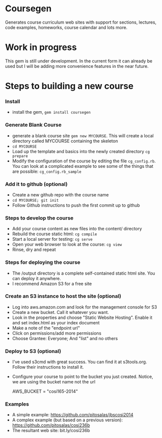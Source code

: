 # Coursegen

Generates course curriculum web sites with support for sections, lectures, code examples, homeworks, course calendar and lots more.

# Work in progress

This gem is still under development. In the current form it can already be used but I will be adding more convenience features in the near future.

# Steps to building a new course

### Install 
* install the gem, `gem install coursegen`

### Generate Blank Course
* generate a blank course site `gem new MYCOURSE`. This will create a local directory called MYCOURSE containing the skeleton
* `cd MYCOURSE`
* Load up the template and basics into the newly created directory `cg prepare`
* Modify the configuration of the course by editing the file `cg_config.rb`. You can look at a complicated example to see some of the things that are possible: `cg_config.rb_sample`

### Add it to github (optional)
* Create a new github repo with the course name
* `cd MYCOURSE; git init`
* Follow Github instructions to push the first commit up to github

### Steps to develop the course 
* Add your course content as new files into the content/ directory
* Rebuild the course static html: `cg compile`
* Start a local server for testing: `cg serve`
* Open your web browser to look at the course: `cg view`
* Rinse, dry and repeat

### Steps for deploying the course
* The /output directory is a complete self-contained static html site. You can deploy it anywhere.
* I recommend Amazon S3 for a free site

### Create an S3 instance to host the site (optional)
* Log into aws.amazon.com and look for the management console for S3
* Create a new bucket. Call it whatever you want.
* Look in the properties and choose "Static Website Hosting". Enable it and set index.html as your index document
* Make a note of the "endpoint url"
* Click on permissions/add more permissions
* Choose Grantee: Everyone; And "list" and no others

### Deploy to S3 (optional)
* I've used s3cmd with great success. You can find it at s3tools.org. Follow their instructions to install it.
* Configure your course to point to the bucket you just created. Notice, we are using the bucket name not the url

    AWS_BUCKET = "cosi165-2014"

### Examples
* A simple example: https://github.com/pitosalas/jbscosi2014
* A complex example (but based on a previous version): https://github.com/pitosalas/cosi236b
* The resultant web site: bit.ly/cosi236b
